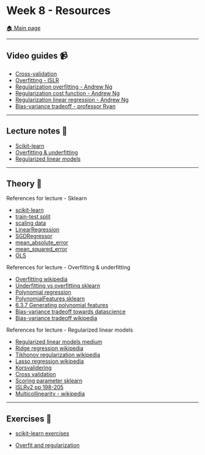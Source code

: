 # Week 8 - Resources

[:house: Main page](https://github.com/kokchun/Machine-learning-AI22)

---
## Video guides :video_camera:
- [Cross-validation](https://www.youtube.com/watch?v=TIgfjmp-4BA)
- [Overfitting - ISLR](https://www.youtube.com/watch?v=HndOzII4jzs)
- [Regularization overfitting - Andrew Ng](https://www.youtube.com/watch?v=u73PU6Qwl1I)
- [Regularization cost function - Andrew Ng](https://www.youtube.com/watch?v=KvtGD37Rm5I)
- [Regularization linear regression - Andrew Ng](https://www.youtube.com/watch?v=qbvRdrd0yJ8)
- [Bias-variance tradeoff - professor Ryan](https://www.youtube.com/watch?v=1JWpXHgqj54)

---
## Lecture notes :book:
- [Scikit-learn](https://github.com/kokchun/Machine-learning-AI22/blob/main/Lecture_code/L2-scikit-learn.ipynb)
- [Overfitting & underfitting](https://github.com/kokchun/Machine-learning-AI22/blob/main/Lecture_code/L3-overfitting-underfitting.ipynb)
- [Regularized linear models](https://github.com/kokchun/Machine-learning-AI22/blob/main/Lecture_code/L3-overfitting-underfitting.ipynb)

---
## Theory :book:

References for lecture - Sklearn
- [scikit-learn](https://scikit-learn.org/stable/)
- [train-test split](https://scikit-learn.org/stable/modules/generated/sklearn.model_selection.train_test_split.html?highlight=train%20test#sklearn.model_selection.train_test_split)
- [scaling data](https://machinelearningmastery.com/standardscaler-and-minmaxscaler-transforms-in-python/)
- [LinearRegression](https://scikit-learn.org/stable/modules/generated/sklearn.linear_model.LinearRegression.html)
- [SGDRegressor](https://scikit-learn.org/stable/modules/generated/sklearn.linear_model.SGDRegressor.html)
- [mean_absolute_error](https://scikit-learn.org/stable/modules/generated/sklearn.metrics.mean_absolute_error.html?highlight=mean%20absolute#sklearn.metrics.mean_absolute_error)
- [mean_squared_error](https://scikit-learn.org/stable/modules/generated/sklearn.metrics.mean_squared_error.html?highlight=mean%20squared#sklearn.metrics.mean_squared_error)
- [OLS](https://scikit-learn.org/stable/modules/linear_model.html#ordinary-least-squares)

References for lecture - Overfitting & underfitting
- [Overfitting wikipedia](https://en.wikipedia.org/wiki/Overfitting)
- [Underfitting vs overfitting sklearn](https://scikit-learn.org/stable/auto_examples/model_selection/plot_underfitting_overfitting.html)
- [Polynomial regression](https://en.wikipedia.org/wiki/Polynomial_regression)
- [PolynomialFeatures sklearn](https://scikit-learn.org/stable/modules/generated/sklearn.preprocessing.PolynomialFeatures.html)
- [6.3.7 Generating polynomial features](https://scikit-learn.org/stable/modules/preprocessing.html#polynomial-features)
- [Bias-variance tradeoff towards datascience](https://towardsdatascience.com/understanding-the-bias-variance-tradeoff-165e6942b229)
- [Bias-variance tradeoff wikipedia](https://en.wikipedia.org/wiki/Bias%E2%80%93variance_tradeoff)

References for lecture - Regularized linear models
- [Regularized linear models medium](https://medium.com/analytics-vidhya/regularized-linear-models-in-machine-learning-d2a01a26a46)
- [Ridge regression wikipedia](https://en.wikipedia.org/wiki/Ridge_regression)
- [Tikhonov regularization wikipedia](https://en.wikipedia.org/wiki/Tikhonov_regularization)
- [Lasso regression wikipedia](https://en.wikipedia.org/wiki/Lasso_(statistics))
- [Korsvalidering](https://sv.wikipedia.org/wiki/Korsvalidering)
- [Cross validation](https://machinelearningmastery.com/k-fold-cross-validation/)
- [Scoring parameter sklearn](https://scikit-learn.org/stable/modules/model_evaluation.html)
- [ISLRv2 pp 198-205](https://www.statlearning.com/)
- [Multicollinearity - wikipedia](https://en.wikipedia.org/wiki/Multicollinearity)

---
## Exercises :running:

- [scikit-learn exercises](https://github.com/kokchun/Machine-learning-AI22/blob/main/Exercises/E02_sklearn.ipynb)

- [Overfit and regularization](https://github.com/kokchun/Machine-learning-AI22/blob/main/Exercises/E03_overfit_regularization.ipynb)